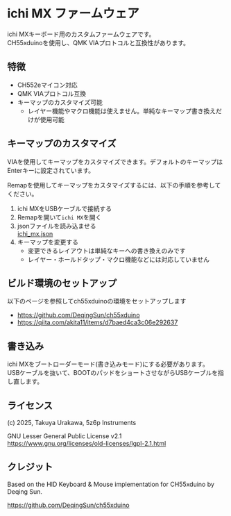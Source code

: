 # ichi MX ファームウェア

ichi MXキーボード用のカスタムファームウェアです。   
CH55xduinoを使用し、QMK VIAプロトコルと互換性があります。

## 特徴

- CH552eマイコン対応
- QMK VIAプロトコル互換
- キーマップのカスタマイズ可能
  - レイヤー機能やマクロ機能は使えません。単純なキーマップ書き換えだけが使用可能

## キーマップのカスタマイズ

VIAを使用してキーマップをカスタマイズできます。デフォルトのキーマップはEnterキーに設定されています。

Remapを使用してキーマップをカスタマイズするには、以下の手順を参考してください。

1. ichi MXをUSBケーブルで接続する
2. Remapを開いて`ichi MX`を開く
3. jsonファイルを読み込ませる   
   [ichi_mx.json](ichi_mx.json)
4. キーマップを変更する
   - 変更できるレイアウトは単純なキーへの書き換えのみです
   - レイヤー・ホールドタップ・マクロ機能などには対応していません


## ビルド環境のセットアップ

以下のページを参照してch55xduinoの環境をセットアップします
- https://github.com/DeqingSun/ch55xduino
- https://qiita.com/akita11/items/d7baed4ca3c06e292637

## 書き込み

ichi MXをブートローダーモード(書き込みモード)にする必要があります。   
USBケーブルを抜いて、BOOTのパッドをショートさせながらUSBケーブルを指し直します。


## ライセンス

(c) 2025, Takuya Urakawa, 5z6p Instruments

GNU Lesser General Public License v2.1   
https://www.gnu.org/licenses/old-licenses/lgpl-2.1.html

## クレジット

Based on the HID Keyboard & Mouse implementation for CH55xduino by Deqing Sun.

https://github.com/DeqingSun/ch55xduino